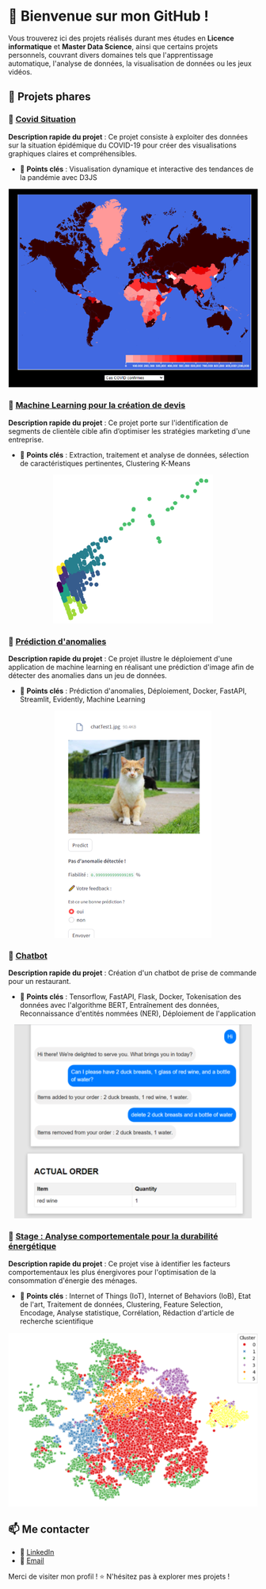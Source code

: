# 👋 Bienvenue sur mon GitHub !

Vous trouverez ici des projets réalisés durant mes études en **Licence informatique** et **Master Data Science**, ainsi que certains projets personnels, couvrant divers domaines tels que l'apprentissage automatique, l'analyse de données, la visualisation de données ou les jeux vidéos.

## 🚀 Projets phares

### 🔹 [Covid Situation](https://github.com/ks-tang/Portfolio/tree/master/Licence_informatique/DataViz_CovidSituation)
**Description rapide du projet** : Ce projet consiste à exploiter des données sur la situation épidémique du COVID-19 pour créer des visualisations graphiques claires et compréhensibles.
- 📌 **Points clés** : Visualisation dynamique et interactive des tendances de la pandémie avec D3JS

<p align="center">
  <img src="Licence_informatique/DataViz_CovidSituation/images/covid_map.png" alt="Image Covid">
</p>



### 🔹 [Machine Learning pour la création de devis](https://github.com/ks-tang/Portfolio/tree/master/Master_DataScience/M1_Clustering)
**Description rapide du projet** : Ce projet porte sur l'identification de segments de clientèle cible afin d’optimiser les stratégies marketing d'une entreprise.
- 📌 **Points clés** : Extraction, traitement et analyse de données, sélection de caractéristiques pertinentes, Clustering K-Means

<p align="center">
  <img src="Master_DataScience/M1_Clustering/images/clusters.png" alt="Image Clusters">
</p>



### 🔹 [Prédiction d'anomalies](Master_DataScience/M2_MachineLearning_Deploiement)
**Description rapide du projet** : Ce projet illustre le déploiement d'une application de machine learning en réalisant une prédiction d'image afin de détecter des anomalies dans un jeu de données.
- 📌 **Points clés** : Prédiction d'anomalies, Déploiement, Docker, FastAPI, Streamlit, Evidently, Machine Learning

<p align="center">
  <img src="Master_DataScience/M2_MachineLearning_Deploiement/images/predict.png" alt="Image Prédiction d'anomalies">
</p>



### 🔹 [Chatbot](Master_DataScience/M2_Chatbot)
**Description rapide du projet** : Création d'un chatbot de prise de commande pour un restaurant.
- 📌 **Points clés** : Tensorflow, FastAPI, Flask, Docker, Tokenisation des données avec l'algorithme BERT, Entraînement des données, Reconnaissance d'entités nommées (NER), Déploiement de l'application
  
<p align="center">
  <img src="Master_DataScience/M2_Chatbot/images/chatbot.png" alt="Image Chatbot">
</p>



### 🔹 [Stage : Analyse comportementale pour la durabilité énergétique](Master_DataScience/M2_Stage_LIRIS)
**Description rapide du projet** : Ce projet vise à identifier les facteurs comportementaux les plus énergivores pour l'optimisation de la consommation d'énergie des ménages.
- 📌 **Points clés** : Internet of Things (IoT), Internet of Behaviors (IoB), Etat de l'art, Traitement de données, Clustering, Feature Selection, Encodage, Analyse statistique, Corrélation, Rédaction d'article de recherche scientifique

<p align="center">
  <img src="Master_DataScience/M2_Stage_LIRIS/images/clusters.png" alt="Image Clusters">
</p>







## 📫 Me contacter
- 💼 [LinkedIn](https://www.linkedin.com/in/ks-tang/)
- 📧 [Email](pro.tang.kevin@gmail.com)

Merci de visiter mon profil ! ⭐ N'hésitez pas à explorer mes projets !

